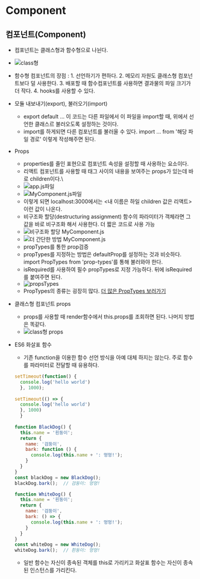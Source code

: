 # Component

## 컴포넌트(Component)
  - 컴포넌트는 클래스형과 함수형으로 나뉜다. 
  -  ![class형](https://user-images.githubusercontent.com/101798682/180653289-c59cd5a5-bf11-4884-befa-99b3cd390219.png)
  -  함수형 컴포넌트의 장점 :
    1. 선언하기가 편하다.
    2. 메모리 자원도 클래스형 컴포넌트보다 덜 사용한다.
    3. 배포할 때 함수컴포넌트를 사용하면 결과물의 파일 크기가 더 작다.
    4. hooks를 사용할 수 있다.

- 모듈 내보내기(export), 불러오기(import)
  - export default ... 이 코드는 다른 파일에서 이 파일을 import할 때, 위에서 선언한 클래스르 불러오도록 설정하는 것이다. 
  - import를 하게되면 다른 컴포넌트를 불러올 수 있다. import ... from '해당 파일 경로' 이렇게 작성해주면 된다.

- Props
  - properties를 줄인 표현으로 컴포넌트 속성을 설정할 때 사용하는 요소이다.
  - 리액트 컴포넌트를 사용할 때 태그 사이의 내용을 보여주는 props가 있는데 바로 children이다.\
  -  ![app.js파일](https://user-images.githubusercontent.com/101798682/180710017-0ade225e-7e08-44f6-9ad4-76cc3a23286e.png)
  -  ![MyComponent.js파일](https://user-images.githubusercontent.com/101798682/180710056-fc515e90-3618-4886-a852-fe672bf95b71.png)
  -  이렇게 되면 localhost:3000에서는 <내 이름은 하일 children 값은 리액트> 이런 값이 나온다.
  -  비구조화 할당(destructuring assignment) 함수의 파라미터가 객체라면 그 값을 바로 비구조화 해서 사용한다. 더 짧은 코드로 사용 가능
  - ![비구조화 할당 MyComponent.js](https://user-images.githubusercontent.com/101798682/180714422-d3402fa2-7c50-498d-af4e-46f597a7190e.png)
  - ![더 간단한 방법 MyComponent.js](https://user-images.githubusercontent.com/101798682/180714946-784d2151-da04-4b61-85c9-398a05d87698.png)
  - propTypes를 통한 prop검증
  - propTypes를 지정하는 방법은 defaultProp를 설정하는 것과 비슷하다. import PropTypes from 'prop-types'를 통해 불러와야 한다.
  - isRequired를 사용하여 필수 propTypes로 지정 가능하다. 뒤에 isRequired를 붙여주면 된다. 
  - ![propsTypes](https://user-images.githubusercontent.com/101798682/180717532-fe60213f-c366-4f69-9bdd-a8bccd5156a1.png)
  - PropTypes의 종류는 굉장히 많다. [더 많은 PropTypes 보러가기](https://github.com/facebook/prop-types)

- 클래스형 컴포넌트 props
  - props를 사용할 때 render함수에서 this.props를 조회하면 된다. 나머지 방법은 똑같다. 
  - ![class형 props](https://user-images.githubusercontent.com/101798682/180718417-c37c2905-659f-41dd-ae2a-1fc3e5c22eb0.png)



- ES6 화살표 함수
  - 기존 function을 이용한 함수 선언 방식을 아예 대체 하지는 않는다. 주로 함수를 파라미터로 전달할 때 유용하다.
  ```javaScript
  setTimeout(function() {
    console.log('hello world')
    }, 1000);
    
  setTimeout(() => {
    console.log('hello world')
    }, 1000)
    }
    
  function BlackDog() {
    this.name = '흰둥이';
    return {
      name: '검둥이',
      bark: function () {
        console.log(this.name + ': 멍멍!');
      }
    }
  }
  const blackDog = new BlackDog();
  blackDog.bark();  // 검둥이: 멍멍!
  
  function WhiteDog() {
    this.name = '흰둥이';
    return {
      name: '검둥이',
      bark: () => {
        console.log(this.name + ': 멍멍!');
      }
    }
  }
  const whiteDog = new WhiteDog();
  whiteDog.bark();  // 흰둥이: 멍멍!
  ```
  - 일반 함수는 자신이 종속된 객체를 this로 가리키고 화살표 함수는 자신이 종속된 인스턴스를 가리킨다. 








